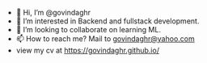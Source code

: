- 👋 Hi, I’m @govindaghr
- 👀 I’m interested in Backend and fullstack development.
- 💞️ I’m looking to collaborate on learning ML.
- 📫 How to reach me? Mail to govindaghr@yahoo.com
- view my cv at https://govindaghr.github.io/
